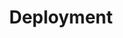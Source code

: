 ---
title: "Deployment"
description: "Manage Pods lifecycle"
weight: 2
banner: "98e16360-a366-4b78-8e0a-031da07fdacb/images/deploy.png"
tags: [kubernetes,deployment]
categories: [introductory]
---